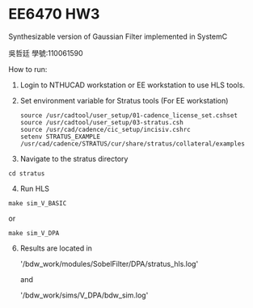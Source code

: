 # EE6470 HW3
Synthesizable version of Gaussian Filter implemented in SystemC


吳哲廷 學號:110061590


How to run:
1. Login to NTHUCAD workstation or EE workstation to use HLS tools.
2. Set environment variable for Stratus tools (For EE workstation)
    ```
    source /usr/cadtool/user_setup/01-cadence_license_set.cshset
    source /usr/cadtool/user_setup/03-stratus.csh
    source /usr/cad/cadence/cic_setup/incisiv.cshrc
    setenv STRATUS_EXAMPLE /usr/cad/cadence/STRATUS/cur/share/stratus/collateral/examples
    ```

3. Navigate to the stratus directory
  ```
  cd stratus
  ```
4. Run HLS
  ```
  make sim_V_BASIC
  ```
  
   or
     
  ```
  make sim_V_DPA
  ```

6. Results are located in 

    '/bdw_work/modules/SobelFilter/DPA/stratus_hls.log' 

    and 

    '/bdw_work/sims/V_DPA/bdw_sim.log'



